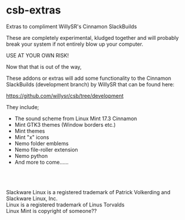 # csb-extras
Extras to compliment WillySR's Cinnamon SlackBuilds

These are completely experimental, kludged together and will probably break your system if not entirely blow up your computer.

USE AT YOUR OWN RISK!

Now that that is out of the way,

These addons or extras will add some functionality to the Cinnamon SlackBuilds (development branch) by WillySR that can be found here:

https://github.com/willysr/csb/tree/development

They include;

 * The sound scheme from Linux Mint 17.3 Cinnamon
 * Mint GTK3 themes (Window borders etc.)
 * Mint themes
 * Mint "x" icons
 * Nemo folder emblems
 * Nemo file-roller extension
 * Nemo python
 * And more to come......

<br><br><br>
Slackware Linux is a registered trademark of Patrick Volkerding and Slackware Linux, Inc.<br>
Linux is a registered trademark of Linus Torvalds<br>
Linux Mint is copyright of someone??
